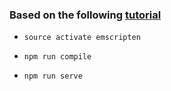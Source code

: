 ### Based on the following [tutorial](https://medium.com/@ianjsikes/get-started-with-rust-webassembly-and-webpack-58d28e219635)

* `source activate emscripten`

* `npm run compile`

* `npm run serve`
